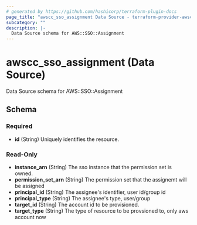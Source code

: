 ```yaml
---
# generated by https://github.com/hashicorp/terraform-plugin-docs
page_title: "awscc_sso_assignment Data Source - terraform-provider-awscc"
subcategory: ""
description: |-
  Data Source schema for AWS::SSO::Assignment
---
```


# awscc_sso_assignment (Data Source)

Data Source schema for AWS::SSO::Assignment



<!-- schema generated by tfplugindocs -->
## Schema

### Required

- **id** (String) Uniquely identifies the resource.

### Read-Only

- **instance_arn** (String) The sso instance that the permission set is owned.
- **permission_set_arn** (String) The permission set that the assignemt will be assigned
- **principal_id** (String) The assignee's identifier, user id/group id
- **principal_type** (String) The assignee's type, user/group
- **target_id** (String) The account id to be provisioned.
- **target_type** (String) The type of resource to be provsioned to, only aws account now


